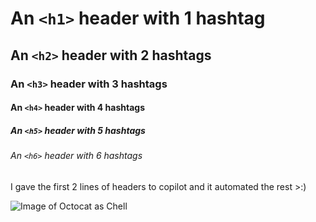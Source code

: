 # An `<h1>` header with 1 hashtag
## An `<h2>` header with 2 hashtags
### An `<h3>` header with 3 hashtags
#### An `<h4>` header with 4 hashtags
##### An `<h5>` header with 5 hashtags
###### An `<h6>` header with 6 hashtags

I gave the first 2 lines of headers to copilot and it automated the rest >:)

![Image of Octocat as Chell](https://octodex.github.com/images/chellocat.jpg)
